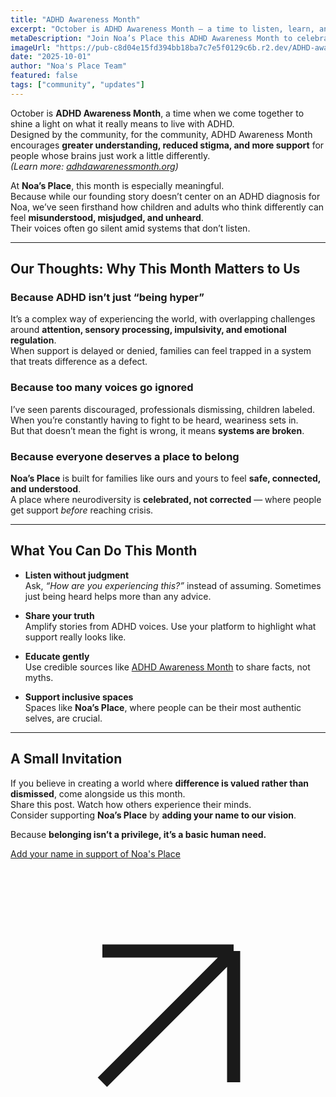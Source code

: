 ```yaml
---
title: "ADHD Awareness Month"
excerpt: "October is ADHD Awareness Month — a time to listen, learn, and celebrate neurodiversity. At Noa’s Place, we’re standing with families and individuals who think differently, helping build a world where everyone feels understood, supported, and truly belongs."
metaDescription: "Join Noa’s Place this ADHD Awareness Month to celebrate neurodiversity, reduce stigma, and support families. Discover how listening, learning, and inclusion can help every mind feel valued and every person find belonging."
imageUrl: "https://pub-c8d04e15fd394bb18ba7c7e5f0129c6b.r2.dev/ADHD-awareness-month-noas-place-halifax-west-yorkshire.jpg"
date: "2025-10-01"
author: "Noa's Place Team"
featured: false
tags: ["community", "updates"]
---
```


October is **ADHD Awareness Month**, a time when we come together to shine a light on what it really means to live with ADHD.  
Designed by the community, for the community, ADHD Awareness Month encourages **greater understanding, reduced stigma, and more support** for people whose brains just work a little differently.  
*(Learn more: [adhdawarenessmonth.org](https://adhdawarenessmonth.org))*

At **Noa’s Place**, this month is especially meaningful.  
Because while our founding story doesn’t center on an ADHD diagnosis for Noa, we’ve seen firsthand how children and adults who think differently can feel **misunderstood, misjudged, and unheard**.  
Their voices often go silent amid systems that don’t listen.

---

## Our Thoughts: Why This Month Matters to Us

### Because ADHD isn’t just “being hyper”
It’s a complex way of experiencing the world, with overlapping challenges around **attention, sensory processing, impulsivity, and emotional regulation**.  
When support is delayed or denied, families can feel trapped in a system that treats difference as a defect.

### Because too many voices go ignored
I’ve seen parents discouraged, professionals dismissing, children labeled.  
When you’re constantly having to fight to be heard, weariness sets in.  
But that doesn’t mean the fight is wrong, it means **systems are broken**.

### Because everyone deserves a place to belong
**Noa’s Place** is built for families like ours and yours to feel **safe, connected, and understood**.  
A place where neurodiversity is **celebrated, not corrected** — where people get support *before* reaching crisis.

---

## What You Can Do This Month

- **Listen without judgment**  
  Ask, *“How are you experiencing this?”* instead of assuming. Sometimes just being heard helps more than any advice.

- **Share your truth**  
  Amplify stories from ADHD voices. Use your platform to highlight what support really looks like.

- **Educate gently**  
  Use credible sources like [ADHD Awareness Month](https://adhdawarenessmonth.org) to share facts, not myths.

- **Support inclusive spaces**  
  Spaces like **Noa’s Place**, where people can be their most authentic selves, are crucial.

---

## A Small Invitation

If you believe in creating a world where **difference is valued rather than dismissed**, come alongside us this month.  
Share this post. Watch how others experience their minds.  
Consider supporting **Noa’s Place** by **adding your name to our vision**.

Because **belonging isn’t a privilege, it’s a basic human need.**

<div class="mt-8 flex justify-center">
  <a
    href="http://localhost:3000/#register-form"
    class="inline-flex items-center justify-center rounded-xl bg-[#FFB800] px-8 py-4 text-lg font-bold text-ink shadow-lg hover:bg-[#ffc533] hover:scale-105 transition duration-200"
  >
    Add your name in support of Noa's Place
    <svg class="ml-2 size-5" viewBox="0 0 24 24" fill="none" stroke="currentColor" strokeWidth="2.5" strokeLinecap="round" strokeLinejoin="round">
      <path d="M7 17L17 7M17 7H7M17 7V17"/>
    </svg>
  </a>
</div>
